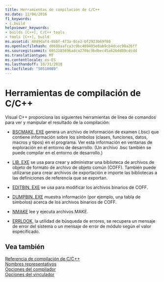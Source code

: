 ```yaml
---
title: Herramientas de compilación de C/C++
ms.date: 11/04/2016
f1_keywords:
- c.build
helpviewer_keywords:
- builds [C++], C/C++ tools
- tools [C++], build
ms.assetid: 48d9daf4-6bbf-473a-8ce2-bf2923b69f80
ms.openlocfilehash: dd698aafca3c9bc489405e0ab9cb4dcec98a26ff
ms.sourcegitcommit: 6052185696adca270bc9bdbec45a626dd89cdcdd
ms.translationtype: MT
ms.contentlocale: es-ES
ms.lasthandoff: 10/31/2018
ms.locfileid: "50510089"
---
```

# <a name="cc-build-tools"></a>Herramientas de compilación de C/C++

Visual C++ proporciona las siguientes herramientas de línea de comandos para ver y manipular el resultado de la compilación:

- [BSCMAKE. EXE](../../build/reference/bscmake-reference.md) genera un archivo de información de examen (.bsc) que contiene información sobre los símbolos (clases, funciones, datos, macros y tipos) en el programa. Ver esta información en ventanas de exploración en el entorno de desarrollo. (Un archivo .bsc también se puede compilar en el entorno de desarrollo.)

- [LIB. EXE](../../build/reference/lib-reference.md) se usa para crear y administrar una biblioteca de archivos de objeto de formato de archivo de objeto común (COFF). También puede utilizarse para crear archivos de exportación e importe las bibliotecas a las definiciones de referencia que se exportan.

- [EDITBIN. EXE](../../build/reference/editbin-reference.md) se usa para modificar los archivos binarios de COFF.

- [DUMPBIN. EXE](../../build/reference/dumpbin-reference.md) muestra información (por ejemplo, una tabla de símbolos) acerca de los archivos binarios de COFF.

- [NMAKE](../../build/nmake-reference.md) lee y ejecuta archivos MAKE.

- [ERRLOOK](../../build/reference/value-edit-control.md), la utilidad de búsqueda de errores, se recupera un mensaje de error del sistema o un mensaje de error de módulo según el valor especificado.

## <a name="see-also"></a>Vea también

[Referencia de compilación de C/C++](../../build/reference/c-cpp-building-reference.md)<br/>
[Nombres representativos](../../build/reference/decorated-names.md)<br/>
[Opciones del compilador](../../build/reference/compiler-options.md)<br/>
[Opciones del vinculador](../../build/reference/linker-options.md)